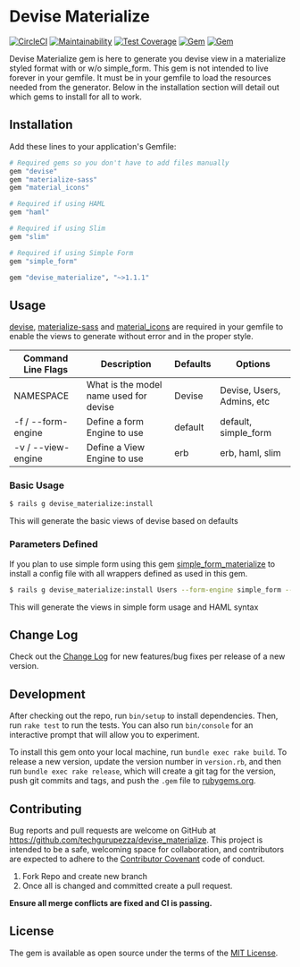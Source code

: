 # Devise Materialize

[![CircleCI](https://circleci.com/gh/techgurupezza/devise_materialize.svg?style=svg)](https://circleci.com/gh/techgurupezza/devise_materialize)
[![Maintainability](https://api.codeclimate.com/v1/badges/aa4da7ff94af7db3bc66/maintainability)](https://codeclimate.com/github/techgurupezza/devise_materialize/maintainability)
[![Test Coverage](https://api.codeclimate.com/v1/badges/aa4da7ff94af7db3bc66/test_coverage)](https://codeclimate.com/github/techgurupezza/devise_materialize/test_coverage)
[![Gem](https://img.shields.io/gem/dt/devise_materialize.svg?style=flat-square)](https://rubygems.org/gems/devise_materialize)
[![Gem](https://img.shields.io/gem/v/devise_materialize.svg?style=flat-square)](https://rubygems.org/gems/devise_materialize)


Devise Materialize gem is here to generate you devise view in a materialize styled format with or w/o simple_form.
This gem is not intended to live forever in your gemfile. It must be in your gemfile to load the resources needed from the generator.
Below in the installation section will detail out which gems to install for all to work.

## Installation

Add these lines to your application's Gemfile:

```ruby
# Required gems so you don't have to add files manually
gem "devise"
gem "materialize-sass"
gem "material_icons"

# Required if using HAML
gem "haml"

# Required if using Slim
gem "slim"

# Required if using Simple Form
gem "simple_form"

gem "devise_materialize", "~>1.1.1"
```

## Usage

[devise](https://github.com/plataformatec/devise), [materialize-sass](https://github.com/mkhairi/materialize-sass) and [material_icons](https://github.com/Angelmmiguel/material_icons) are required in your gemfile to enable the views to generate without error and in the proper style.

| Command Line Flags      | Description                            | Defaults | Options                  |
| ----------------------- | -------------------------------------- | -------- | ------------------------ |
| NAMESPACE               | What is the model name used for devise | Devise   | Devise, Users, Admins, etc |
| -f / --form-engine      | Define a form Engine to use            | default  | default, simple_form     |
| -v / --view-engine      | Define a View Engine to use            | erb      | erb, haml, slim          |

### Basic Usage

```bash
$ rails g devise_materialize:install
```
This will generate the basic views of devise based on defaults

### Parameters Defined

If you plan to use simple form using this gem [simple_form_materialize](https://github.com/techgurupezza/simple_form_materialize) to install a config file with all wrappers defined as used in this gem.

```bash
$ rails g devise_materialize:install Users --form-engine simple_form --view-engine haml
```
This will generate the views in simple form usage and HAML syntax

## Change Log

Check out the [Change Log](https://github.com/techgurupezza/devise_materialize/blob/master/CHANGELOG.md) for new features/bug fixes per release of a new version.

## Development

After checking out the repo, run `bin/setup` to install dependencies. Then, run `rake test` to run the tests. You can also run `bin/console` for an interactive prompt that will allow you to experiment.

To install this gem onto your local machine, run `bundle exec rake build`. To release a new version, update the version number in `version.rb`, and then run `bundle exec rake release`, which will create a git tag for the version, push git commits and tags, and push the `.gem` file to [rubygems.org](https://rubygems.org).

## Contributing

Bug reports and pull requests are welcome on GitHub at https://github.com/techgurupezza/devise_materialize. This project is intended to be a safe, welcoming space for collaboration, and contributors are expected to adhere to the [Contributor Covenant](http://contributor-covenant.org) code of conduct.

1. Fork Repo and create new branch
2. Once all is changed and committed create a pull request.

**Ensure all merge conflicts are fixed and CI is passing.**

## License

The gem is available as open source under the terms of the [MIT License](http://opensource.org/licenses/MIT).
